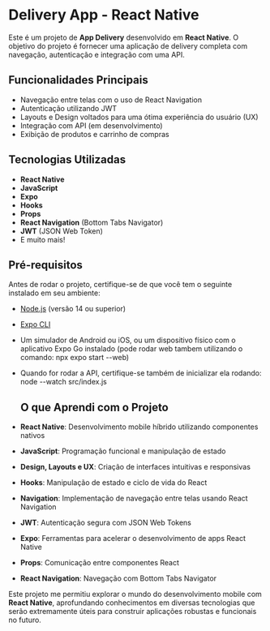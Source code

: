 # Delivery App - React Native

Este é um projeto de **App Delivery** desenvolvido em **React Native**. O objetivo do projeto é fornecer uma aplicação de delivery completa com navegação, autenticação e integração com uma API.

## Funcionalidades Principais
- Navegação entre telas com o uso de React Navigation
- Autenticação utilizando JWT
- Layouts e Design voltados para uma ótima experiência do usuário (UX)
- Integração com API (em desenvolvimento)
- Exibição de produtos e carrinho de compras

## Tecnologias Utilizadas
- **React Native**
- **JavaScript**
- **Expo**
- **Hooks**
- **Props**
- **React Navigation** (Bottom Tabs Navigator)
- **JWT** (JSON Web Token)
- E muito mais!

## Pré-requisitos
Antes de rodar o projeto, certifique-se de que você tem o seguinte instalado em seu ambiente:

- [Node.js](https://nodejs.org/) (versão 14 ou superior)
- [Expo CLI](https://expo.dev/)
- Um simulador de Android ou iOS, ou um dispositivo físico com o aplicativo Expo Go instalado (pode rodar web tambem utilizando o comando: npx expo start --web)
- Quando for rodar a API, certifique-se também de inicializar ela rodando: node --watch src/index.js

  ## O que Aprendi com o Projeto 
- **React Native**: Desenvolvimento mobile híbrido utilizando componentes nativos
- **JavaScript**: Programação funcional e manipulação de estado
- **Design, Layouts e UX**: Criação de interfaces intuitivas e responsivas
- **Hooks**: Manipulação de estado e ciclo de vida do React
- **Navigation**: Implementação de navegação entre telas usando React Navigation
- **JWT**: Autenticação segura com JSON Web Tokens
- **Expo**: Ferramentas para acelerar o desenvolvimento de apps React Native
- **Props**: Comunicação entre componentes React
- **React Navigation**: Navegação com Bottom Tabs Navigator

Este projeto me permitiu explorar o mundo do desenvolvimento mobile com **React Native**, aprofundando conhecimentos em diversas tecnologias que serão extremamente úteis para construir aplicações robustas e funcionais no futuro.
